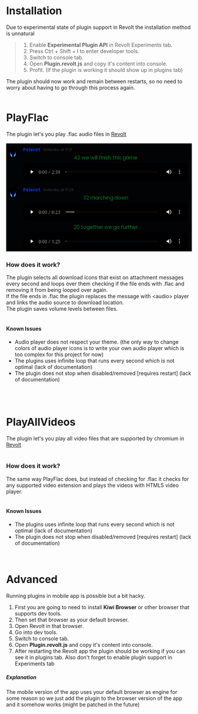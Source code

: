 # Installation
Due to experimental state of plugin support in Revolt the installation method is unnatural<br/>

> 1. Enable **Experimental Plugin API** in Revolt Experiments tab.
> 2. Press Ctrl + Shift + I to enter developer tools.
> 3. Switch to console tab.
> 4. Open **Plugin.revolt.js** and copy it's content into console.
> 5. Profit. (If the plugin is working it should show up in plugins tab)

The plugin should now work and remain between restarts, so no need to worry about having to go through this process again.<br/><br/>

# PlayFlac

The plugin let's you play .flac audio files in [Revolt](https://github.com/revoltchat)<br/><br/>
![Screenshot](https://raw.githubusercontent.com/Peleret/RevoltChatPlugins/main/PlayFlac.png)

### How does it work?
The plugin selects all download icons that exist on attachment messages every second and loops over them checking if the file ends with .flac and removing it from being looped over again.<br/>
If the file ends in .flac the plugin replaces the message with \<audio> player and links the audio source to download location.<br/>
The plugin saves volume levels between files.<br/><br/>

#### Known Issues
- Audio player does not respect your theme. (the only way to change colors of audio player icons is to write your own audio player which is too complex for this project for now)
- The plugins uses infinite loop that runs every second which is not optimal (lack of documentation)
- The plugin does not stop when disabled/removed \[requires restart] (lack of documentation)
<br/><br/><br/><br/>

# PlayAllVideos

The plugin let's you play all video files that are supported by chromium in [Revolt](https://github.com/revoltchat)<br/><br/>

### How does it work?
The same way PlayFlac does, but instead of checking for .flac it checks for any supported video extension and plays the videos with HTML5 video player.<br/><br/>

#### Known Issues
- The plugins uses infinite loop that runs every second which is not optimal (lack of documentation)
- The plugin does not stop when disabled/removed \[requires restart] (lack of documentation)
<br/><br/><br/>

# Advanced
Running plugins in mobile app is possible but a bit hacky. <br/>
1. First you are going to need to install **Kiwi Browser** or other browser that supports dev tools.
2. Then set that browser as your default browser.
3. Open Revolt in that browser.
4. Go into dev tools.
5. Switch to console tab.
6. Open **Plugin.revolt.js** and copy it's content into console.
7. After restarting the Revolt app the plugin should be working if you can see it in plugins tab.
Also don't forget to enable plugin support in Experiments tab
##### Explanation
The mobile version of the app uses your default browser as engine for some reason so we just add the plugin to the browser version of the app and it somehow works (might be patched in the future)
